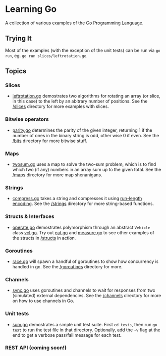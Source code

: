 # Learning Go
A collection of various examples of the [Go Programming Language](https://golang.org/).

## Trying It

Most of the examples (with the exception of the unit tests) can be run via `go run`, eg. `go run slices/leftrotation.go`.

## Topics

### Slices

* [leftrotation.go](/slices/leftrotation.go) demostrates two algorithms for rotating an array (or slice, in this case) to the left by an abitrary number of positions. See the [/slices](/slices) directory for more examples with slices.

### Bitwise operators

* [parity.go](/bits/parity.go) determines the parity of the given integer, returning 1 if the number of ones in the binary string is odd, other wise 0 if even. See the [/bits](/bits) directory for more bitwise stuff.

### Maps

* [twosum.go](/maps/twosum.go) uses a map to solve the two-sum problem, which is to find which two (if any) numbers in an array sum up to the given total. See the [/maps](/maps) directory for more map shenanigans.

### Strings

* [compress.go](/strings/compress.go) takes a string and compresses it using [run-length encoding](https://en.wikipedia.org/wiki/Run-length_encoding). See the [/strings](/strings) directory for more string-based functions.

### Structs & Interfaces

* [operate.go](/structs/operate.go) demostrates polymorphism through an abstract `Vehicle` class [vcl.go](/structs/vcl/vcl.go). Try out [eat.go](/structs/eat.go) and [measure.go](/structs/measure.go) to see other examples of the structs in [/structs](/structs) in action. 

### Goroutines

* [race.go](/goroutines/race.go) will spawn a handful of goroutines to show how concurrency is handled in go. See the [/goroutines](/goroutines) directory for more.

### Channels

* [sync.go](/channels/sync.go) uses goroutines and channels to wait for responses from two (simulated) external dependencies. See the [/channels](/channels) directory for more on how to use channels in Go. 

### Unit tests
* [sum.go](/tests/sum.go) demostrates a simple unit test suite. First `cd tests`, then run `go test` to run the test file in that directory. Optionally, add the `-v` flag at the end to get a verbose pass/fail message for each test.

### REST API (coming soon!)

